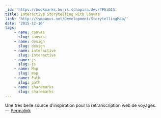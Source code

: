 ```yaml
---
_id: 'https://bookmarks.boris.schapira.dev/?PEiG1A'
title: Interactive Storytelling with Canvas
link: 'http://tympanus.net/Development/StorytellingMap/'
date: '2015-12-16'
tags:
    - name: canvas
      slug: canvas
    - name: design
      slug: design
    - name: interactive
      slug: interactive
    - name: js
      slug: js
    - name: Map
      slug: map
    - name: Path
      slug: path
    - name: sharemarks
      slug: sharemarks
---
```


Une très belle source d'inspiration pour la retranscription web de voyages.
<br>&#8212;
<a href="https://bookmarks.boris.schapira.dev/?PEiG1A" title="Permalink">Permalink</a>
